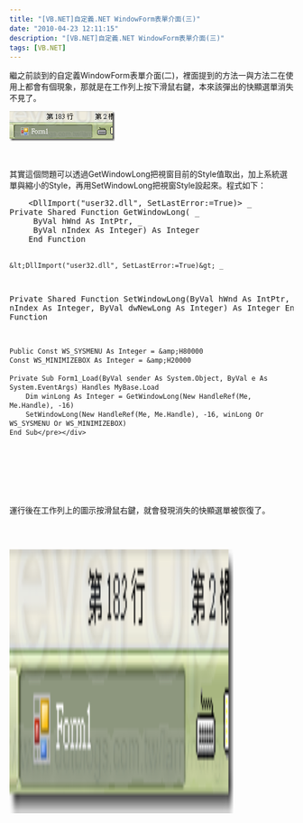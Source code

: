 ```yaml
---
title: "[VB.NET]自定義.NET WindowForm表單介面(三)"
date: "2010-04-23 12:11:15"
description: "[VB.NET]自定義.NET WindowForm表單介面(三)"
tags: [VB.NET]
---
```


<p>繼之前談到的自定義WindowForm表單介面(二)，裡面提到的方法一與方法二在使用上都會有個現象，那就是在工作列上按下滑鼠右鍵，本來該彈出的快顯選單消失不見了。</p>  <p><img border="0" alt="image" src="\images\posts\14759\image_thumb.png" width="187" height="53" /></p>  <p> </p>  <p>其實這個問題可以透過GetWindowLong把視窗目前的Style值取出，加上系統選單與縮小的Style，再用SetWindowLong把視窗Style設起來。程式如下：</p>  <div style="padding-bottom: 0px; margin: 0px; padding-left: 0px; padding-right: 0px; display: inline; float: none; padding-top: 0px" id="scid:812469c5-0cb0-4c63-8c15-c81123a09de7:ef3c571c-5f03-412c-88ac-703a1f129675" class="wlWriterEditableSmartContent"><pre name="code" class="vb">    &lt;DllImport("user32.dll", SetLastError:=True)&gt; _
Private Shared Function GetWindowLong( _
     ByVal hWnd As IntPtr, _
     ByVal nIndex As Integer) As Integer
    End Function

    &lt;DllImport("user32.dll", SetLastError:=True)&gt; _
Private Shared Function SetWindowLong(ByVal hWnd As IntPtr, ByVal nIndex As Integer, ByVal dwNewLong As Integer) As Integer
    End Function

    Public Const WS_SYSMENU As Integer = &amp;H80000
    Const WS_MINIMIZEBOX As Integer = &amp;H20000

    Private Sub Form1_Load(ByVal sender As System.Object, ByVal e As System.EventArgs) Handles MyBase.Load
        Dim winLong As Integer = GetWindowLong(New HandleRef(Me, Me.Handle), -16)
        SetWindowLong(New HandleRef(Me, Me.Handle), -16, winLong Or WS_SYSMENU Or WS_MINIMIZEBOX)
    End Sub</pre></div>

<p> </p>

<p>運行後在工作列上的圖示按滑鼠右鍵，就會發現消失的快顯選單被恢復了。</p>

<p><img style="border-right-width: 0px; display: inline; border-top-width: 0px; border-bottom-width: 0px; border-left-width: 0px" title="image" border="0" alt="image" src="\images\posts\14759\image_thumb.png" width="397" height="468" /></p>
